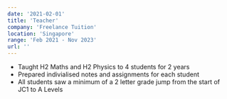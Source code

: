 ```yaml
---
date: '2021-02-01'
title: 'Teacher'
company: 'Freelance Tuition'
location: 'Singapore'
range: 'Feb 2021 - Nov 2023'
url: ''
---
```


- Taught H2 Maths and H2 Physics to 4 students for 2 years
- Prepared indivialised notes and assignments for each student
- All students saw a minimum of a 2 letter grade jump from the start of JC1 to A Levels

